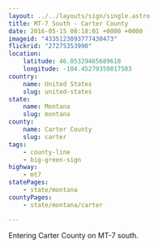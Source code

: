 ```yaml
---
layout: ../../layouts/sign/single.astro
title: MT-7 South - Carter County
date: 2016-05-15 08:18:01 +0000 +0000
imageid: "4335123093777430473"
flickrid: "27275353990"
location:
    latitude: 46.05329465689618
    longitude: -104.45279359817503
country:
    name: United States
    slug: united-states
state:
    name: Montana
    slug: montana
county:
    name: Carter County
    slug: carter
tags:
    - county-line
    - big-green-sign
highway:
    - mt7
statePages:
    - state/montana
countyPages:
    - state/montana/carter

---
```

Entering Carter County on MT-7 south.
